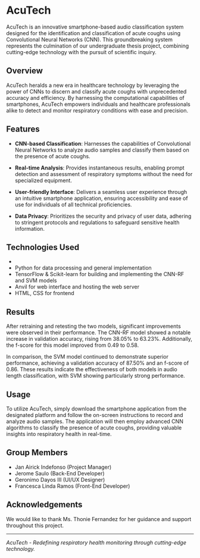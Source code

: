 # AcuTech

AcuTech is an innovative smartphone-based audio classification system designed for the identification and classification of acute coughs using Convolutional Neural Networks (CNN). This groundbreaking system represents the culmination of our undergraduate thesis project, combining cutting-edge technology with the pursuit of scientific inquiry.

## Overview

AcuTech heralds a new era in healthcare technology by leveraging the power of CNNs to discern and classify acute coughs with unprecedented accuracy and efficiency. By harnessing the computational capabilities of smartphones, AcuTech empowers individuals and healthcare professionals alike to detect and monitor respiratory conditions with ease and precision.

## Features

- **CNN-based Classification**: Harnesses the capabilities of Convolutional Neural Networks to analyze audio samples and classify them based on the presence of acute coughs.
  
- **Real-time Analysis**: Provides instantaneous results, enabling prompt detection and assessment of respiratory symptoms without the need for specialized equipment.
  
- **User-friendly Interface**: Delivers a seamless user experience through an intuitive smartphone application, ensuring accessibility and ease of use for individuals of all technical proficiencies.
  
- **Data Privacy**: Prioritizes the security and privacy of user data, adhering to stringent protocols and regulations to safeguard sensitive health information.

## Technologies Used

- 
- Python for data processing and general implementation
- TensorFlow & Scikit-learn for building and implementing the CNN-RF and SVM models
- Anvil for web interface and hosting the web server
- HTML, CSS for frontend

## Results

After retraining and retesting the two models, significant improvements were observed in their performance. The CNN-RF model showed a notable increase in validation accuracy, rising from 38.05% to 63.23%. Additionally, the f-score for this model improved from 0.49 to 0.58. 

In comparison, the SVM model continued to demonstrate superior performance, achieving a validation accuracy of 87.50% and an f-score of 0.86. These results indicate the effectiveness of both models in audio length classification, with SVM showing particularly strong performance.

## Usage

To utilize AcuTech, simply download the smartphone application from the designated platform and follow the on-screen instructions to record and analyze audio samples. The application will then employ advanced CNN algorithms to classify the presence of acute coughs, providing valuable insights into respiratory health in real-time.

## Group Members

- Jan Airick Indefonso (Project Manager)
- Jerome Saulo (Back-End Developer)
- Geronimo Dayos III (UI/UX Designer)
- Francesca Linda Ramos (Front-End Developer)

## Acknowledgements

We would like to thank Ms. Thonie Fernandez for her guidance and support throughout this project.

---

*AcuTech - Redefining respiratory health monitoring through cutting-edge technology.*
